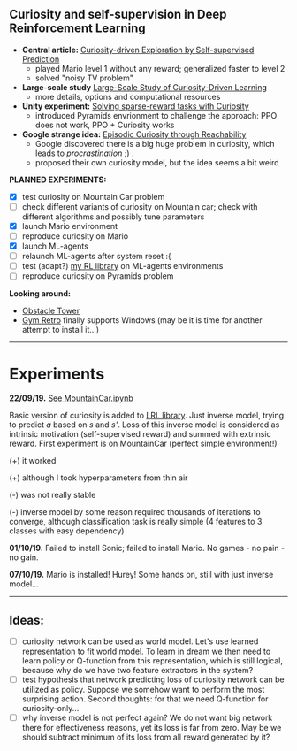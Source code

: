 ## Curiosity and self-supervision in Deep Reinforcement Learning

* **Central article:** [Curiosity-driven Exploration by Self-supervised Prediction](https://pathak22.github.io/noreward-rl/resources/icml17.pdf)
  + played Mario level 1 without any reward; generalized faster to level 2
  + solved "noisy TV problem"
* **Large-scale study** [Large-Scale Study of Curiosity-Driven Learning](https://pathak22.github.io/large-scale-curiosity/resources/largeScaleCuriosity2018.pdf)
  + more details, options and computational resources
* **Unity experiment:** [Solving sparse-reward tasks with Curiosity](https://blogs.unity3d.com/ru/2018/06/26/solving-sparse-reward-tasks-with-curiosity/)
  + introduced Pyramids envrionment to challenge the approach: PPO does not work, PPO + Curiosity works
* **Google strange idea:** [Episodic Curiosity through Reachability](https://ai.googleblog.com/2018/10/curiosity-and-procrastination-in.html)
  + Google discovered there is a big huge problem in curiosity, which leads to *procrastination* ;) .
  - proposed their own curiosity model, but the idea seems a bit weird
  
**PLANNED EXPERIMENTS:**
- [x] test curiosity on Mountain Car problem
- [ ] check different variants of curiosity on Mountain car; check with different algorithms and possibly tune parameters
- [x] launch Mario environment
- [ ] reproduce curiosity on Mario
- [x] launch ML-agents
- [ ] relaunch ML-agents after system reset :{
- [ ] test (adapt?) [my RL library](https://github.com/FortsAndMills/Learning-Reinforcement-Learning) on ML-agents environments
- [ ] reproduce curiosity on Pyramids problem

**Looking around:**
- [Obstacle Tower](https://github.com/Unity-Technologies/obstacle-tower-source)
- [Gym Retro](https://github.com/openai/retro) finally supports Windows (may be it is time for another attempt to install it...)

----------------------------------------------------------------------

# Experiments

**22/09/19.** [See MountainCar.ipynb](https://nbviewer.jupyter.org/github/FortsAndMills/Curiosity/blob/master/MountainCar.ipynb)

Basic version of curiosity is added to [LRL library](https://github.com/FortsAndMills/Learning-Reinforcement-Learning/tree/master/LRL). Just inverse model, trying to predict *a* based on *s* and *s'*. Loss of this inverse model is considered as intrinsic motivation (self-supervised reward) and summed with extrinsic reward. First experiment is on MountainCar (perfect simple environment!)
  
  (+) it worked
  
  (+) although I took hyperparameters from thin air
  
  (-) was not really stable
  
  (-) inverse model by some reason required thousands of iterations to converge, although classification task is really simple (4 features to 3 classes with easy dependency)
  
  **01/10/19.** Failed to install Sonic; failed to install Mario. No games - no pain - no gain.
  
  **07/10/19.** Mario is installed! Hurey! Some hands on, still with just inverse model...
  
  ----------------------------------------------------------------
  
  ## Ideas:
    
- [ ] curiosity network can be used as world model. Let's use learned representation to fit world model. To learn in dream we then need to learn policy or Q-function from this representation, which is still logical, because why do we have two feature extractors in the system?
- [ ] test hypothesis that network predicting loss of curiosity network can be utilized as policy. Suppose we somehow want to perform the most surprising action. Second thoughts: for that we need Q-function for curiosity-only...
- [ ] why inverse model is not perfect again? We do not want big network there for effectiveness reasons, yet its loss is far from zero. May be we should subtract minimum of its loss from all reward generated by it?
